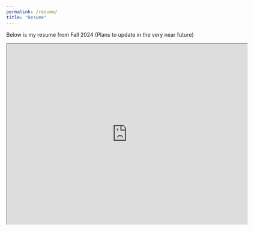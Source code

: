 ```yaml
---
permalink: /resume/
title: "Resume"
---
```

Below is my resume from Fall 2024 (Plans to update in the very near future)

<iframe src="https://drive.google.com/file/d/1SvaCJkVRARZLUpUsI7CSmlpXnV7ioX4g/preview" width="640" height="480" allow="autoplay"></iframe>
